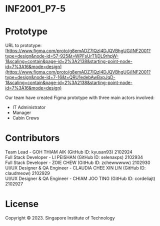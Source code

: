 # INF2001_P7-5

# Prototype
URL to prototype: [https://www.figma.com/proto/g8emADZ7lQzI4DJQVBhgUG/INF2001?type=design&node-id=57-925&t=WPFsUrT1jDL9rhpW-1&scaling=contain&page-id=2%3A2138&starting-point-node-id=7%3A16&mode=design](https://www.figma.com/proto/g8emADZ7lQzI4DJQVBhgUG/INF2001?type=design&node-id=7-16&t=QRU1edebAwBxpJqD-1&scaling=contain&page-id=2%3A2138&starting-point-node-id=7%3A16&mode=design)

Our team have created Figma prototype with three main actors involved:
- IT Administrator
- Manager
- Cabin Crews

# Contributors
Team Lead - GOH THIAM AIK (GitHub ID: kyusan93) 2102924
<br>
Full Stack Developer - LI PEISHAN (GitHub ID: selenaxps) 2102934
<br>
Full Stack Developer - ZOIE CHEW (GitHub ID: zchewwwww) 2102930
<br>
UI/UX Designer & QA Engineer - CLAUDIA CHEE XIN LIN (GitHub ID: claudmeow) 2102929
<br>
UI/UX Designer & QA Engineer - CHIAM JOO TING (GitHub ID: cordeliajt) 2102927

# License
Copyright © 2023. Singapore Institute of Technology
